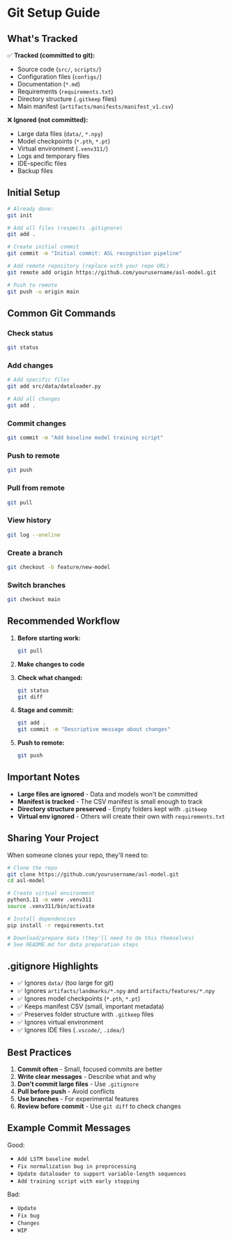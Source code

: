 # Git Setup Guide

## What's Tracked

✅ **Tracked (committed to git):**
- Source code (`src/`, `scripts/`)
- Configuration files (`configs/`)
- Documentation (`*.md`)
- Requirements (`requirements.txt`)
- Directory structure (`.gitkeep` files)
- Main manifest (`artifacts/manifests/manifest_v1.csv`)

❌ **Ignored (not committed):**
- Large data files (`data/`, `*.npy`)
- Model checkpoints (`*.pth`, `*.pt`)
- Virtual environment (`.venv311/`)
- Logs and temporary files
- IDE-specific files
- Backup files

## Initial Setup

```bash
# Already done:
git init

# Add all files (respects .gitignore)
git add .

# Create initial commit
git commit -m "Initial commit: ASL recognition pipeline"

# Add remote repository (replace with your repo URL)
git remote add origin https://github.com/yourusername/asl-model.git

# Push to remote
git push -u origin main
```

## Common Git Commands

### Check status
```bash
git status
```

### Add changes
```bash
# Add specific files
git add src/data/dataloader.py

# Add all changes
git add .
```

### Commit changes
```bash
git commit -m "Add baseline model training script"
```

### Push to remote
```bash
git push
```

### Pull from remote
```bash
git pull
```

### View history
```bash
git log --oneline
```

### Create a branch
```bash
git checkout -b feature/new-model
```

### Switch branches
```bash
git checkout main
```

## Recommended Workflow

1. **Before starting work:**
   ```bash
   git pull
   ```

2. **Make changes to code**

3. **Check what changed:**
   ```bash
   git status
   git diff
   ```

4. **Stage and commit:**
   ```bash
   git add .
   git commit -m "Descriptive message about changes"
   ```

5. **Push to remote:**
   ```bash
   git push
   ```

## Important Notes

- **Large files are ignored** - Data and models won't be committed
- **Manifest is tracked** - The CSV manifest is small enough to track
- **Directory structure preserved** - Empty folders kept with `.gitkeep`
- **Virtual env ignored** - Others will create their own with `requirements.txt`

## Sharing Your Project

When someone clones your repo, they'll need to:

```bash
# Clone the repo
git clone https://github.com/yourusername/asl-model.git
cd asl-model

# Create virtual environment
python3.11 -m venv .venv311
source .venv311/bin/activate

# Install dependencies
pip install -r requirements.txt

# Download/prepare data (they'll need to do this themselves)
# See README.md for data preparation steps
```

## .gitignore Highlights

- ✅ Ignores `data/` (too large for git)
- ✅ Ignores `artifacts/landmarks/*.npy` and `artifacts/features/*.npy`
- ✅ Ignores model checkpoints (`*.pth`, `*.pt`)
- ✅ Keeps manifest CSV (small, important metadata)
- ✅ Preserves folder structure with `.gitkeep` files
- ✅ Ignores virtual environment
- ✅ Ignores IDE files (`.vscode/`, `.idea/`)

## Best Practices

1. **Commit often** - Small, focused commits are better
2. **Write clear messages** - Describe what and why
3. **Don't commit large files** - Use `.gitignore`
4. **Pull before push** - Avoid conflicts
5. **Use branches** - For experimental features
6. **Review before commit** - Use `git diff` to check changes

## Example Commit Messages

Good:
- `Add LSTM baseline model`
- `Fix normalization bug in preprocessing`
- `Update dataloader to support variable-length sequences`
- `Add training script with early stopping`

Bad:
- `Update`
- `Fix bug`
- `Changes`
- `WIP`
